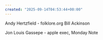 ```yaml
---
created: "2025-09-14T04:53:44+00:00"
---
```

Andy Hertzfield - folklore.org
Bill Ackinson

Jon Louis Gassepe - apple exec, Monday Note

